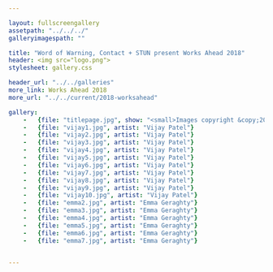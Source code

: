 ```yaml
---

layout: fullscreengallery
assetpath: "../../../"
galleryimagespath: ""

title: "Word of Warning, Contact + STUN present Works Ahead 2018"
header: <img src="logo.png">
stylesheet: gallery.css

header_url: "../../galleries"
more_link: Works Ahead 2018
more_url: "../../current/2018-worksahead"

gallery:
    -   {file: "titlepage.jpg", show: "<small>Images copyright &copy;2018 Word of Warning</small>"}
    -   {file: "vijay1.jpg", artist: "Vijay Patel"}
    -   {file: "vijay2.jpg", artist: "Vijay Patel"}
    -   {file: "vijay3.jpg", artist: "Vijay Patel"}
    -   {file: "vijay4.jpg", artist: "Vijay Patel"}
    -   {file: "vijay5.jpg", artist: "Vijay Patel"}
    -   {file: "vijay6.jpg", artist: "Vijay Patel"}
    -   {file: "vijay7.jpg", artist: "Vijay Patel"}
    -   {file: "vijay8.jpg", artist: "Vijay Patel"}
    -   {file: "vijay9.jpg", artist: "Vijay Patel"}
    -   {file: "vijay10.jpg", artist: "Vijay Patel"}
    -   {file: "emma2.jpg", artist: "Emma Geraghty"}
    -   {file: "emma3.jpg", artist: "Emma Geraghty"}
    -   {file: "emma4.jpg", artist: "Emma Geraghty"}
    -   {file: "emma5.jpg", artist: "Emma Geraghty"}
    -   {file: "emma6.jpg", artist: "Emma Geraghty"}
    -   {file: "emma7.jpg", artist: "Emma Geraghty"}
   

---
```

